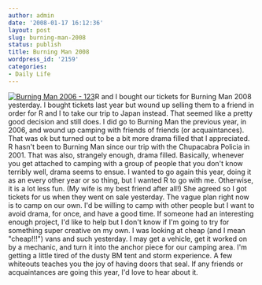 ```yaml
---
author: admin
date: '2008-01-17 16:12:36'
layout: post
slug: burning-man-2008
status: publish
title: Burning Man 2008
wordpress_id: '2159'
categories:
- Daily Life
---
```


[![Burning Man 2006 -
123](http://farm1.static.flickr.com/94/233640723_751217c945_m.jpg)](http://www.flickr.com/photos/albill/233640723/ "Burning Man 2006 - 123 by albill, on Flickr")R
and I bought our tickets for Burning Man 2008 yesterday. I bought
tickets last year but wound up selling them to a friend in order for R
and I to take our trip to Japan instead. That seemed like a pretty good
decision and still does. I did go to Burning Man the previous year, in
2006, and wound up camping with friends of friends (or acquaintances).
That was ok but turned out to be a bit more drama filled that I
appreciated. R hasn't been to Burning Man since our trip with the
Chupacabra Policia in 2001. That was also, strangely enough, drama
filled. Basically, whenever you get attached to camping with a group of
people that you don't know terribly well, drama seems to ensue. I wanted
to go again this year, doing it as an every other year or so thing, but
I wanted R to go with me. Otherwise, it is a lot less fun. (My wife is
my best friend after all!) She agreed so I got tickets for us when they
went on sale yesterday. The vague plan right now is to camp on our own.
I'd be willing to camp with other people but I want to avoid drama, for
once, and have a good time. If someone had an interesting enough
project, I'd like to help but I don't know if I'm going to try for
something super creative on my own. I was looking at cheap (and I mean
"cheap!!!") vans and such yesterday. I may get a vehicle, get it worked
on by a mechanic, and turn it into the anchor piece for our camping
area. I'm getting a little tired of the dusty BM tent and storm
experience. A few whiteouts teaches you the joy of having doors that
seal. If any friends or acquaintances are going this year, I'd love to
hear about it.
